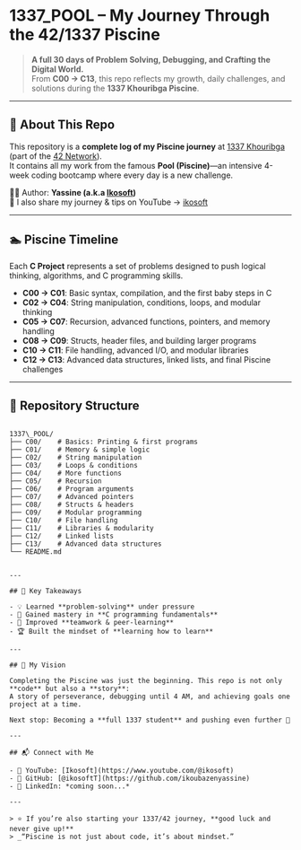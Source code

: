 
#  1337_POOL – My Journey Through the 42/1337 Piscine

> **A full 30 days of Problem Solving, Debugging, and Crafting the Digital World.**  
> From **C00 → C13**, this repo reflects my growth, daily challenges, and solutions during the **1337 Khouribga Piscine**.

---

## 📌 About This Repo

This repository is a **complete log of my Piscine journey** at [1337 Khouribga](https://www.1337.ma/en/) (part of the [42 Network](https://42.fr/en/homepage/)).  
It contains all my work from the famous **Pool (Piscine)**—an intensive 4-week coding bootcamp where every day is a new challenge.

🧑‍💻 Author: **Yassine (a.k.a [Ikosoft](https://www.youtube.com/@ikosoft))**  
🎥 I also share my journey & tips on YouTube → [ikosoft](https://www.youtube.com/@ikosoft)

---

## 🏊 Piscine Timeline

Each **C Project** represents a set of problems designed to push logical thinking, algorithms, and C programming skills.

- **C00 → C01**: Basic syntax, compilation, and the first baby steps in C  
- **C02 → C04**: String manipulation, conditions, loops, and modular thinking  
- **C05 → C07**: Recursion, advanced functions, pointers, and memory handling  
- **C08 → C09**: Structs, header files, and building larger programs  
- **C10 → C11**: File handling, advanced I/O, and modular libraries  
- **C12 → C13**: Advanced data structures, linked lists, and final Piscine challenges  

---

## 📂 Repository Structure

```

1337\_POOL/
├── C00/    # Basics: Printing & first programs
├── C01/    # Memory & simple logic
├── C02/    # String manipulation
├── C03/    # Loops & conditions
├── C04/    # More functions
├── C05/    # Recursion
├── C06/    # Program arguments
├── C07/    # Advanced pointers
├── C08/    # Structs & headers
├── C09/    # Modular programming
├── C10/    # File handling
├── C11/    # Libraries & modularity
├── C12/    # Linked lists
├── C13/    # Advanced data structures
└── README.md


---

## 🎯 Key Takeaways

- 💡 Learned **problem-solving** under pressure  
- 🔧 Gained mastery in **C programming fundamentals**  
- 🧵 Improved **teamwork & peer-learning**  
- 🏆 Built the mindset of **learning how to learn**  

---

## 🌟 My Vision

Completing the Piscine was just the beginning. This repo is not only **code** but also a **story**:  
A story of perseverance, debugging until 4 AM, and achieving goals one project at a time.  

Next stop: Becoming a **full 1337 student** and pushing even further 🚀  

---

## 📬 Connect with Me

- 🎥 YouTube: [Ikosoft](https://www.youtube.com/@ikosoft)  
- 🐙 GitHub: [@ikosoftT](https://github.com/ikoubazenyassine)  
- 💼 LinkedIn: *coming soon...*  

---

> ⭐ If you’re also starting your 1337/42 journey, **good luck and never give up!**  
> _“Piscine is not just about code, it’s about mindset.”


